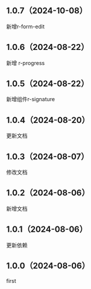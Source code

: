 ## 1.0.7（2024-10-08）
新增r-form-edit
## 1.0.6（2024-08-22）
新增 r-progress
## 1.0.5（2024-08-22）
新增组件r-signature
## 1.0.4（2024-08-20）
更新文档
## 1.0.3（2024-08-07）
修改文档
## 1.0.2（2024-08-06）
新增文档
## 1.0.1（2024-08-06）
更新依赖
## 1.0.0（2024-08-06）
first
